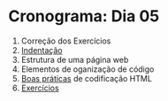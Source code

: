 # Cronograma: Dia 05

1. Correção dos Exercícios
2. [Indentação](https://aprendendoacodar.com.br/indentacao/)
3. Estrutura de uma página web
4. Elementos de oganização de código
5. [Boas práticas](https://medium.com/academymeteor/boas-pr%C3%A1ticas-para-programa%C3%A7%C3%A3o-web-html-e-css-c2a62f1b9560) de codificação HTML
3. [Exercícios](../../assets/aula-05/Exercicios.md)

    
    
